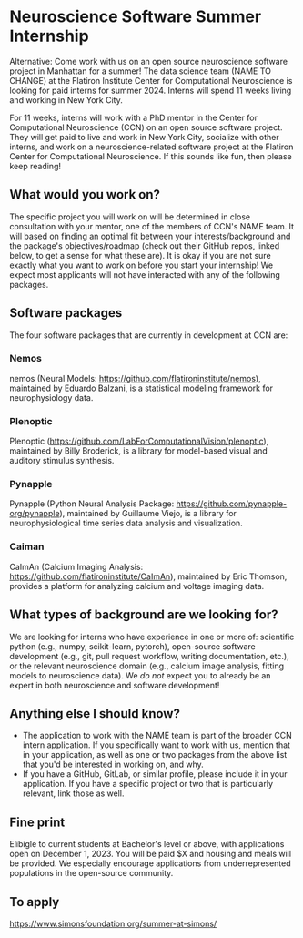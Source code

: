 # Neuroscience Software Summer Internship

Alternative: Come work with us on an open source neuroscience software project in Manhattan for a summer! The data science team (NAME TO CHANGE) at the Flatiron Institute Center for Computational Neuroscience is looking for paid interns for summer 2024. Interns will spend 11 weeks living and working in New York City.

For 11 weeks, interns will work with a PhD mentor in the Center for Computational Neuroscience (CCN) on an open source software project. They will get paid to live and work in New York City, socialize with other interns, and work on a neuroscience-related software project at the Flatiron Center for Computational Neuroscience. If this sounds like fun, then please keep reading!

## What would you work on?
The specific project you will work on will be determined in close consultation with your mentor, one of the members of CCN's NAME team. It will based on finding an optimal fit between your interests/background and the package's objectives/roadmap (check out their GitHub repos, linked below, to get a sense for what these are). It is okay if you are not sure exactly what you want to work on before you start your internship! We expect most applicants will not have interacted with any of the following packages.

## Software packages
The four software packages that are currently in development at CCN are: 

### Nemos
nemos (Neural Models: https://github.com/flatironinstitute/nemos), maintained by Eduardo Balzani, is a statistical modeling framework for neurophysiology data. 

### Plenoptic
Plenoptic (https://github.com/LabForComputationalVision/plenoptic), maintained by Billy Broderick, is a library for model-based visual and auditory stimulus synthesis. 

### Pynapple
Pynapple (Python Neural Analysis Package: https://github.com/pynapple-org/pynapple), maintained by Guillaume Viejo, is a library for neurophysiological time series data analysis and visualization. 

### Caiman
CaImAn (Calcium Imaging Analysis: https://github.com/flatironinstitute/CaImAn), maintained by Eric Thomson, provides a platform for analyzing calcium and voltage imaging data. 

## What types of background are we looking for?

We are looking for interns who have experience in one or more of: scientific python (e.g., numpy, scikit-learn, pytorch), open-source software development (e.g., git, pull request workflow, writing documentation, etc.), or the relevant neuroscience domain (e.g., calcium image analysis, fitting models to neuroscience data). We *do not* expect you to already be an expert in both neuroscience and software development!

## Anything else I should know?

- The application to work with the NAME team is part of the broader CCN intern application. If you specifically want to work with us, mention that in your application, as well as one or two packages from the above list that you'd be interested in working on, and why.
- If you have a GitHub, GitLab, or similar profile, please include it in your application. If you have a specific project or two that is particularly relevant, link those as well.

## Fine print
Elibigle to current students at Bachelor's level or above, with applications open on December 1, 2023. You will be paid $X and housing and meals will be provided. We especially encourage applications from underrepresented populations in the  open-source community.


## To apply
https://www.simonsfoundation.org/summer-at-simons/
